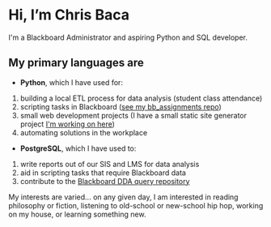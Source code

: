 # Hi, I’m Chris Baca

I'm a Blackboard Administrator and aspiring Python and SQL developer.

## My primary languages are 
- **Python**, which I have used for:
1. building a local ETL process for data analysis (student class attendance)
2. scripting tasks in Blackboard ([see my bb_assignments repo](https://github.com/cdbaca/bb_assignments))
3. small web development projects (I have a small static site generator project [I'm working on here](https://github.com/cdbaca/ssg))
4. automating solutions in the workplace
- **PostgreSQL**, which I have used to:
1. write reports out of our SIS and LMS for data analysis
2. aid in scripting tasks that require Blackboard data
3. contribute to the [Blackboard DDA query repository](https://github.com/cdbaca/Bb-DBQueryRepository)

My interests are varied... on any given day, I am interested in reading philosophy or fiction, listening to old-school or new-school hip hop, working on my house, or learning something new.
